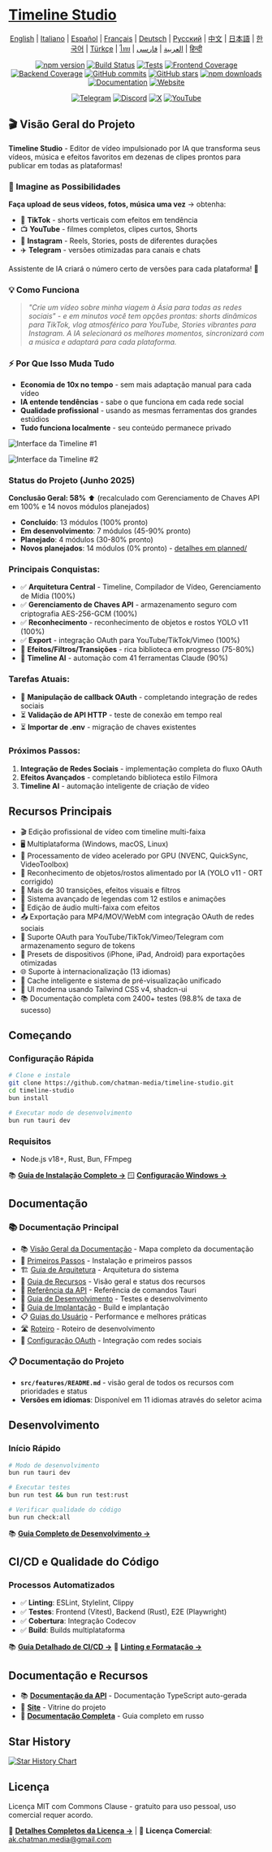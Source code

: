 # [Timeline Studio](https://chatman-media.github.io/timeline-studio/)

<div align="center">

[English](README.md) | [Italiano](README.it.md) | [Español](README.es.md) | [Français](README.fr.md) | [Deutsch](README.de.md) | [Русский](README.ru.md) | [中文](README.zh.md) | [日本語](README.ja.md) | [한국어](README.ko.md) | [Türkçe](README.tr.md) | [ไทย](README.th.md) | [العربية](README.ar.md) | [فارسی](README.fa.md) | [हिन्दी](README.hi.md)

[![npm version](https://img.shields.io/npm/v/timeline-studio.svg?style=for-the-badge)](https://www.npmjs.com/package/timeline-studio)
[![Build Status](https://img.shields.io/github/actions/workflow/status/chatman-media/timeline-studio/build.yml?style=for-the-badge&label=build)](https://github.com/chatman-media/timeline-studio/actions/workflows/build.yml)
[![Tests](https://img.shields.io/github/actions/workflow/status/chatman-media/timeline-studio/test-and-coverage.yml?style=for-the-badge&label=tests)](https://github.com/chatman-media/timeline-studio/actions/workflows/test-and-coverage.yml)
[![Frontend Coverage](https://img.shields.io/codecov/c/github/chatman-media/timeline-studio?style=for-the-badge&label=frontend&flag=frontend)](https://codecov.io/gh/chatman-media/timeline-studio)
[![Backend Coverage](https://img.shields.io/codecov/c/github/chatman-media/timeline-studio?style=for-the-badge&label=backend&flag=backend)](https://codecov.io/gh/chatman-media/timeline-studio)
[![GitHub commits](https://img.shields.io/github/commit-activity/m/chatman-media/timeline-studio?style=for-the-badge&label=commits)](https://github.com/chatman-media/timeline-studio/graphs/commit-activity)
[![GitHub stars](https://img.shields.io/github/stars/chatman-media/timeline-studio?style=for-the-badge)](https://github.com/chatman-media/timeline-studio/stargazers)
[![npm downloads](https://img.shields.io/npm/dm/timeline-studio?style=for-the-badge&label=npm%20downloads)](https://www.npmjs.com/package/timeline-studio)
[![Documentation](https://img.shields.io/badge/read-docs-blue?style=for-the-badge)](https://chatman-media.github.io/timeline-studio/api-docs/)
[![Website](https://img.shields.io/badge/visit-website-brightgreen?style=for-the-badge&logo=globe&logoColor=white)](https://chatman-media.github.io/timeline-studio/)

[![Telegram](https://img.shields.io/badge/Join%20Group-Telegram-2CA5E0?style=for-the-badge&logo=telegram&logoColor=white)](https://t.me/timelinestudio)
[![Discord](https://img.shields.io/badge/Chat-on%20Discord-5865F2?style=for-the-badge&logo=discord&logoColor=white)](https://discord.gg/gwJUYxck)
[![X](https://img.shields.io/badge/Follow-@chatman-000000?style=for-the-badge&logo=x&logoColor=white)](https://x.com/chatman_media)
[![YouTube](https://img.shields.io/badge/Subscribe-YouTube-FF0000?style=for-the-badge&logo=youtube&logoColor=white)](https://www.youtube.com/@chatman-media)

</div>

## 🎬 Visão Geral do Projeto

**Timeline Studio** - Editor de vídeo impulsionado por IA que transforma seus vídeos, música e efeitos favoritos em dezenas de clipes prontos para publicar em todas as plataformas!

### 🚀 Imagine as Possibilidades

**Faça upload de seus vídeos, fotos, música uma vez** → obtenha:
- 📱 **TikTok** - shorts verticais com efeitos em tendência
- 📺 **YouTube** - filmes completos, clipes curtos, Shorts
- 📸 **Instagram** - Reels, Stories, posts de diferentes durações
- ✈️ **Telegram** - versões otimizadas para canais e chats

Assistente de IA criará o número certo de versões para cada plataforma! 🤖

### 💡 Como Funciona

> *"Crie um vídeo sobre minha viagem à Ásia para todas as redes sociais" - e em minutos você tem opções prontas: shorts dinâmicos para TikTok, vlog atmosférico para YouTube, Stories vibrantes para Instagram. A IA selecionará os melhores momentos, sincronizará com a música e adaptará para cada plataforma.*

### ⚡ Por Que Isso Muda Tudo

- **Economia de 10x no tempo** - sem mais adaptação manual para cada vídeo
- **IA entende tendências** - sabe o que funciona em cada rede social
- **Qualidade profissional** - usando as mesmas ferramentas dos grandes estúdios
- **Tudo funciona localmente** - seu conteúdo permanece privado

![Interface da Timeline #1](/public/screen2.png)

![Interface da Timeline #2](/public/screen4.png)

### Status do Projeto (Junho 2025)

**Conclusão Geral: 58%** ⬆️ (recalculado com Gerenciamento de Chaves API em 100% e 14 novos módulos planejados)
- **Concluído**: 13 módulos (100% pronto)
- **Em desenvolvimento**: 7 módulos (45-90% pronto)
- **Planejado**: 4 módulos (30-80% pronto)
- **Novos planejados**: 14 módulos (0% pronto) - [detalhes em planned/](docs-ru/08-roadmap/planned/)

### Principais Conquistas:
- ✅ **Arquitetura Central** - Timeline, Compilador de Vídeo, Gerenciamento de Mídia (100%)
- ✅ **Gerenciamento de Chaves API** - armazenamento seguro com criptografia AES-256-GCM (100%)
- ✅ **Reconhecimento** - reconhecimento de objetos e rostos YOLO v11 (100%)
- ✅ **Export** - integração OAuth para YouTube/TikTok/Vimeo (100%)
- 🚧 **Efeitos/Filtros/Transições** - rica biblioteca em progresso (75-80%)
- 🚧 **Timeline AI** - automação com 41 ferramentas Claude (90%)

### Tarefas Atuais:
- 🔄 **Manipulação de callback OAuth** - completando integração de redes sociais
- ⏳ **Validação de API HTTP** - teste de conexão em tempo real
- ⏳ **Importar de .env** - migração de chaves existentes

### Próximos Passos:
1. **Integração de Redes Sociais** - implementação completa do fluxo OAuth
2. **Efeitos Avançados** - completando biblioteca estilo Filmora
3. **Timeline AI** - automação inteligente de criação de vídeo

## Recursos Principais

- 🎬 Edição profissional de vídeo com timeline multi-faixa
- 🖥️ Multiplataforma (Windows, macOS, Linux)
- 🚀 Processamento de vídeo acelerado por GPU (NVENC, QuickSync, VideoToolbox)
- 🤖 Reconhecimento de objetos/rostos alimentado por IA (YOLO v11 - ORT corrigido)
- 🎨 Mais de 30 transições, efeitos visuais e filtros
- 📝 Sistema avançado de legendas com 12 estilos e animações
- 🎵 Edição de áudio multi-faixa com efeitos
- 📤 Exportação para MP4/MOV/WebM com integração OAuth de redes sociais
- 🔐 Suporte OAuth para YouTube/TikTok/Vimeo/Telegram com armazenamento seguro de tokens
- 📱 Presets de dispositivos (iPhone, iPad, Android) para exportações otimizadas
- 🌐 Suporte à internacionalização (13 idiomas)
- 💾 Cache inteligente e sistema de pré-visualização unificado
- 🎨 UI moderna usando Tailwind CSS v4, shadcn-ui
- 📚 Documentação completa com 2400+ testes (98.8% de taxa de sucesso)

## Começando

### Configuração Rápida

```bash
# Clone e instale
git clone https://github.com/chatman-media/timeline-studio.git
cd timeline-studio
bun install

# Executar modo de desenvolvimento
bun run tauri dev
```

### Requisitos
- Node.js v18+, Rust, Bun, FFmpeg

📚 **[Guia de Instalação Completo →](docs-ru/01-getting-started/README.md)**
🪟 **[Configuração Windows →](docs-ru/06-deployment/platforms/windows-build.md)**

## Documentação

### 📚 Documentação Principal

- 📚 [Visão Geral da Documentação](docs-ru/README.md) - Mapa completo da documentação
- 🚀 [Primeiros Passos](docs-ru/01-getting-started/README.md) - Instalação e primeiros passos
- 🏗️ [Guia de Arquitetura](docs-ru/02-architecture/README.md) - Arquitetura do sistema
- 🎯 [Guia de Recursos](docs-ru/03-features/README.md) - Visão geral e status dos recursos
- 📡 [Referência da API](docs-ru/04-api-reference/README.md) - Referência de comandos Tauri
- 🧪 [Guia de Desenvolvimento](docs-ru/05-development/README.md) - Testes e desenvolvimento
- 🚀 [Guia de Implantação](docs-ru/06-deployment/README.md) - Build e implantação
- 📋 [Guias do Usuário](docs-ru/07-guides/README.md) - Performance e melhores práticas
- 🛣️ [Roteiro](docs-ru/08-roadmap/README.md) - Roteiro de desenvolvimento
- 🔐 [Configuração OAuth](docs-ru/09-oauth-setup/oauth-setup-guide.md) - Integração com redes sociais

### 📋 Documentação do Projeto

- **`src/features/README.md`** - visão geral de todos os recursos com prioridades e status
- **Versões em idiomas**: Disponível em 11 idiomas através do seletor acima

## Desenvolvimento

### Início Rápido

```bash
# Modo de desenvolvimento
bun run tauri dev

# Executar testes
bun run test && bun run test:rust

# Verificar qualidade do código
bun run check:all
```

📚 **[Guia Completo de Desenvolvimento →](docs-ru/05-development/README.md)**

## CI/CD e Qualidade do Código

### Processos Automatizados
- ✅ **Linting**: ESLint, Stylelint, Clippy
- ✅ **Testes**: Frontend (Vitest), Backend (Rust), E2E (Playwright)
- ✅ **Cobertura**: Integração Codecov
- ✅ **Build**: Builds multiplataforma

📚 **[Guia Detalhado de CI/CD →](docs-ru/06-deployment/README.md)**
🔧 **[Linting e Formatação →](docs-ru/05-development/linting-and-formatting.md)**

## Documentação e Recursos

- 📚 [**Documentação da API**](https://chatman-media.github.io/timeline-studio/api-docs/) - Documentação TypeScript auto-gerada
- 🚀 [**Site**](https://chatman-media.github.io/timeline-studio/) - Vitrine do projeto
- 📖 [**Documentação Completa**](docs-ru/README.md) - Guia completo em russo

## Star History
<a href="https://www.star-history.com/#chatman-media/timeline-studio&Date">
 <picture>
   <source media="(prefers-color-scheme: dark)" srcset="https://api.star-history.com/svg?repos=chatman-media/timeline-studio&type=Date&theme=dark" />
   <source media="(prefers-color-scheme: light)" srcset="https://api.star-history.com/svg?repos=chatman-media/timeline-studio&type=Date" />
   <img alt="Star History Chart" src="https://api.star-history.com/svg?repos=chatman-media/timeline-studio&type=Date" />
 </picture>
</a>

## Licença

Licença MIT com Commons Clause - gratuito para uso pessoal, uso comercial requer acordo.

📄 **[Detalhes Completos da Licença →](docs-ru/10-legal/license.md)** | 📧 **Licença Comercial**: ak.chatman.media@gmail.com
